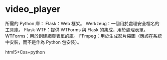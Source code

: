 # video_player
所需的 Python 庫：
  Flask：Web 框架。
  Werkzeug：一個用於處理安全檔名的工具庫。
  Flask-WTF：提供 WTForms 與 Flask 的集成，用於處理表單。
  WTForms：用於創建網頁表單的庫。
  FFmpeg：用於生成影片縮圖（應該在系統中安裝，而不是作為 Python 包安裝）。

html5+Css+python 
